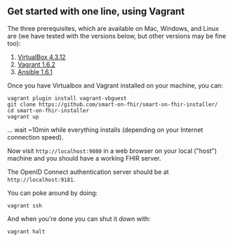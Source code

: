 ## Get started with one line, using Vagrant

The three prerequisites, which are available on Mac, Windows, and Linux are (we have tested with the versions below, but other versions may be fine too):

1. [VirtualBox 4.3.12](https://www.virtualbox.org/wiki/Downloads)
2. [Vagrant 1.6.2](http://www.vagrantup.com/downloads)
3. [Ansible 1.6.1](http://docs.ansible.com/intro_installation.html)

Once you have Virtualbox and Vagrant installed on your machine, you can:

```
vagrant plugin install vagrant-vbguest
git clone https://github.com/smart-on-fhir/smart-on-fhir-installer/
cd smart-on-fhir-installer
vagrant up
```

... wait ~10min while everything installs (depending on your Internet connection speed).

Now visit `http://localhost:9080` in a web browser on your local ("host")
machine and you should have a working FHIR server. 

The OpenID Connect authentication server should be at `http://localhost:9181`.

You can poke around by doing:

```
vagrant ssh
```

And when you're done you can shut it down with:

```
vagrant halt
```